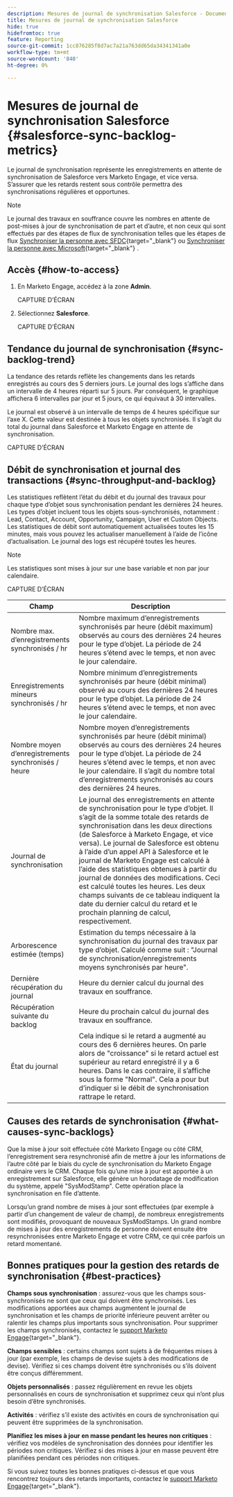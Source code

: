 ```yaml
---
description: Mesures de journal de synchronisation Salesforce - Documents Marketo - Documentation du produit
title: Mesures de journal de synchronisation Salesforce
hide: true
hidefromtoc: true
feature: Reporting
source-git-commit: 1cc876285f8d7ac7a21a763dd65da34341341a0e
workflow-type: tm+mt
source-wordcount: '840'
ht-degree: 0%

---
```


# Mesures de journal de synchronisation Salesforce  {#salesforce-sync-backlog-metrics}

Le journal de synchronisation représente les enregistrements en attente de synchronisation de Salesforce vers Marketo Engage, et vice versa. S’assurer que les retards restent sous contrôle permettra des synchronisations régulières et opportunes.

>[!NOTE]
>
>Le journal des travaux en souffrance couvre les nombres en attente de post-mises à jour de synchronisation de part et d’autre, et non ceux qui sont effectués par des étapes de flux de synchronisation telles que les étapes de flux [Synchroniser la personne avec SFDC](/help/marketo/product-docs/core-marketo-concepts/smart-campaigns/salesforce-flow-actions/sync-person-to-sfdc.md){target="_blank"} ou [Synchroniser la personne avec Microsoft](/help/marketo/product-docs/core-marketo-concepts/smart-campaigns/microsoft-dynamics-flow-actions/sync-person-to-microsoft.md){target="_blank"} .

## Accès {#how-to-access}

1. En Marketo Engage, accédez à la zone **Admin**.

   CAPTURE D’ÉCRAN

1. Sélectionnez **Salesforce**.

   CAPTURE D’ÉCRAN

## Tendance du journal de synchronisation {#sync-backlog-trend}

La tendance des retards reflète les changements dans les retards enregistrés au cours des 5 derniers jours. Le journal des logs s’affiche dans un intervalle de 4 heures réparti sur 5 jours. Par conséquent, le graphique affichera 6 intervalles par jour et 5 jours, ce qui équivaut à 30 intervalles.

Le journal est observé à un intervalle de temps de 4 heures spécifique sur l’axe X. Cette valeur est destinée à tous les objets synchronisés. Il s’agit du total du journal dans Salesforce et Marketo Engage en attente de synchronisation.

CAPTURE D’ÉCRAN

## Débit de synchronisation et journal des transactions {#sync-throughput-and-backlog}

Les statistiques reflètent l’état du débit et du journal des travaux pour chaque type d’objet sous synchronisation pendant les dernières 24 heures. Les types d’objet incluent tous les objets sous-synchronisés, notamment : Lead, Contact, Account, Opportunity, Campaign, User et Custom Objects. Les statistiques de débit sont automatiquement actualisées toutes les 15 minutes, mais vous pouvez les actualiser manuellement à l’aide de l’icône d’actualisation. Le journal des logs est récupéré toutes les heures.

>[!NOTE]
>
>Les statistiques sont mises à jour sur une base variable et non par jour calendaire.

CAPTURE D’ÉCRAN

<table><thead>
  <tr>
    <th>Champ</th>
    <th>Description</th>
  </tr></thead>
<tbody>
  <tr>
    <td>Nombre max. d’enregistrements synchronisés / hr</td>
    <td>Nombre maximum d’enregistrements synchronisés par heure (débit maximum) observés au cours des dernières 24 heures pour le type d’objet. La période de 24 heures s’étend avec le temps, et non avec le jour calendaire.</td>
  </tr>
  <tr>
    <td>Enregistrements mineurs synchronisés / hr</td>
    <td>Nombre minimum d’enregistrements synchronisés par heure (débit minimal) observé au cours des dernières 24 heures pour le type d’objet. La période de 24 heures s’étend avec le temps, et non avec le jour calendaire.</td>
  </tr>
  <tr>
    <td>Nombre moyen d’enregistrements synchronisés / heure</td>
    <td>Nombre moyen d’enregistrements synchronisés par heure (débit minimal) observés au cours des dernières 24 heures pour le type d’objet. La période de 24 heures s’étend avec le temps, et non avec le jour calendaire. Il s’agit du nombre total d’enregistrements synchronisés au cours des dernières 24 heures.</td>
  </tr>
  <tr>
    <td>Journal de synchronisation</td>
    <td>Le journal des enregistrements en attente de synchronisation pour le type d’objet. Il s’agit de la somme totale des retards de synchronisation dans les deux directions (de Salesforce à Marketo Engage, et vice versa). Le journal de Salesforce est obtenu à l’aide d’un appel API à Salesforce et le journal de Marketo Engage est calculé à l’aide des statistiques obtenues à partir du journal de données des modifications. Ceci est calculé toutes les heures. Les deux champs suivants de ce tableau indiquent la date du dernier calcul du retard et le prochain planning de calcul, respectivement.</td>
  </tr>
  <tr>
    <td>Arborescence estimée (temps)</td>
    <td>Estimation du temps nécessaire à la synchronisation du journal des travaux par type d’objet. Calculé comme suit : "Journal de synchronisation/enregistrements moyens synchronisés par heure".</td>
  </tr>
  <tr>
    <td>Dernière récupération du journal</td>
    <td>Heure du dernier calcul du journal des travaux en souffrance.</td>
  </tr>
  <tr>
    <td>Récupération suivante du backlog</td>
    <td>Heure du prochain calcul du journal des travaux en souffrance.</td>
  </tr>
  <tr>
    <td>État du journal</td>
    <td>Cela indique si le retard a augmenté au cours des 6 dernières heures. On parle alors de "croissance" si le retard actuel est supérieur au retard enregistré il y a 6 heures. Dans le cas contraire, il s’affiche sous la forme "Normal". Cela a pour but d’indiquer si le débit de synchronisation rattrape le retard.</td>
  </tr>
</tbody></table>

## Causes des retards de synchronisation {#what-causes-sync-backlogs}

Que la mise à jour soit effectuée côté Marketo Engage ou côté CRM, l’enregistrement sera resynchronisé afin de mettre à jour les informations de l’autre côté par le biais du cycle de synchronisation du Marketo Engage ordinaire vers le CRM. Chaque fois qu’une mise à jour est apportée à un enregistrement sur Salesforce, elle génère un horodatage de modification du système, appelé &quot;SysModStamp&quot;. Cette opération place la synchronisation en file d’attente.

Lorsqu’un grand nombre de mises à jour sont effectuées (par exemple à partir d’un changement de valeur de champ), de nombreux enregistrements sont modifiés, provoquant de nouveaux SysModStamps. Un grand nombre de mises à jour des enregistrements de personne doivent ensuite être resynchronisées entre Marketo Engage et votre CRM, ce qui crée parfois un retard momentané.

## Bonnes pratiques pour la gestion des retards de synchronisation {#best-practices}

**Champs sous synchronisation** : assurez-vous que les champs sous-synchronisés ne sont que ceux qui doivent être synchronisés. Les modifications apportées aux champs augmentent le journal de synchronisation et les champs de priorité inférieure peuvent arrêter ou ralentir les champs plus importants sous synchronisation. Pour supprimer les champs synchronisés, contactez le [support Marketo Engage](https://nation.marketo.com/t5/support/ct-p/Support){target="_blank"}.

**Champs sensibles** : certains champs sont sujets à de fréquentes mises à jour (par exemple, les champs de devise sujets à des modifications de devise). Vérifiez si ces champs doivent être synchronisés ou s’ils doivent être conçus différemment.

**Objets personnalisés** : passez régulièrement en revue les objets personnalisés en cours de synchronisation et supprimez ceux qui n’ont plus besoin d’être synchronisés.

**Activités** : vérifiez s’il existe des activités en cours de synchronisation qui peuvent être supprimées de la synchronisation.

**Planifiez les mises à jour en masse pendant les heures non critiques** : vérifiez vos modèles de synchronisation des données pour identifier les périodes non critiques. Vérifiez si des mises à jour en masse peuvent être planifiées pendant ces périodes non critiques.

Si vous suivez toutes les bonnes pratiques ci-dessus et que vous rencontrez toujours des retards importants, contactez le [support Marketo Engage](https://nation.marketo.com/t5/support/ct-p/Support){target="_blank"}.
